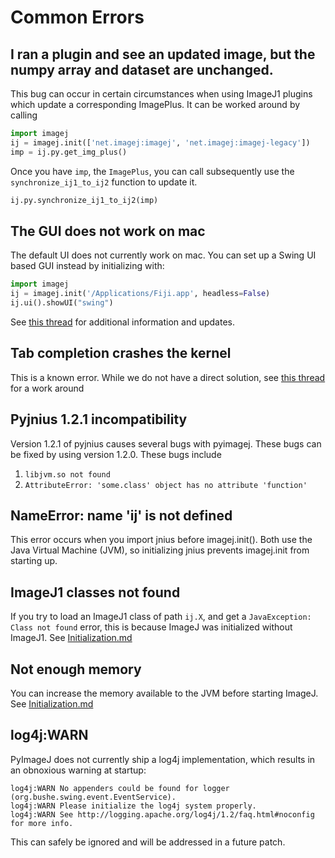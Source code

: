 # Common Errors

## I ran a plugin and see an updated image, but the numpy array and dataset are unchanged.
This bug can occur in certain circumstances when using ImageJ1 plugins which update a corresponding ImagePlus.
It can be worked around by calling
```python
import imagej
ij = imagej.init(['net.imagej:imagej', 'net.imagej:imagej-legacy'])
imp = ij.py.get_img_plus()
```
Once you have `imp`, the `ImagePlus`, you can call subsequently use the `synchronize_ij1_to_ij2` function to
update it.
```python
ij.py.synchronize_ij1_to_ij2(imp)
```

## The GUI does not work on mac
The default UI does not currently work on mac.  You can set up a Swing UI based GUI instead by initializing
with:

```python
import imagej
ij = imagej.init('/Applications/Fiji.app', headless=False)
ij.ui().showUI("swing")
```

See [this thread](issues/23) for additional information and updates.

## Tab completion crashes the kernel
This is a known error.  While we do not have a direct solution, see [this thread](issues/34) for a work around

## Pyjnius 1.2.1 incompatibility
Version 1.2.1 of pyjnius causes several bugs with pyimagej.  These bugs can be fixed by using
version 1.2.0.  These bugs include

1. `libjvm.so not found`
2. `AttributeError: 'some.class' object has no attribute 'function'`


## NameError: name 'ij' is not defined
This error occurs when you import jnius before imagej.init().  Both use the Java Virtual Machine (JVM), so initializing 
jnius prevents imagej.init from starting up.

## ImageJ1 classes not found
If you try to load an ImageJ1 class of path `ij.X`, and get a `JavaException: Class not found`
error, this is because ImageJ was initialized without ImageJ1.  See [Initialization.md](Initialization.md)

## Not enough memory
You can increase the memory available to the JVM before starting ImageJ.  See [Initialization.md](Initialization.md)

## log4j:WARN 
PyImageJ does not currently ship a log4j implementation, which results in an obnoxious warning at startup:

```
log4j:WARN No appenders could be found for logger (org.bushe.swing.event.EventService).
log4j:WARN Please initialize the log4j system properly.
log4j:WARN See http://logging.apache.org/log4j/1.2/faq.html#noconfig for more info.
```

This can safely be ignored and will be addressed in a future patch.